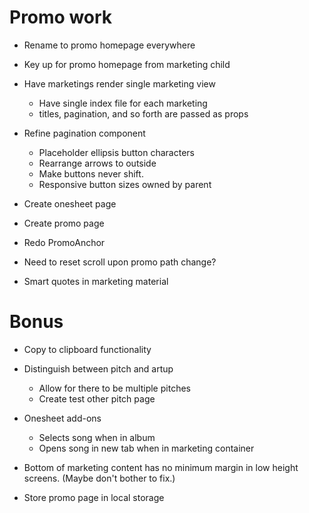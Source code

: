 # Promo work
* Rename to promo homepage everywhere
* Key up for promo homepage from marketing child
* Have marketings render single marketing view
    * Have single index file for each marketing
    * titles, pagination, and so forth are passed as props

* Refine pagination component
    * Placeholder ellipsis button characters
    * Rearrange arrows to outside
    * Make buttons never shift.
    * Responsive button sizes owned by parent

* Create onesheet page
* Create promo page
* Redo PromoAnchor

* Need to reset scroll upon promo path change?
* Smart quotes in marketing material

# Bonus
* Copy to clipboard functionality

* Distinguish between pitch and artup
    * Allow for there to be multiple pitches
    * Create test other pitch page

* Onesheet add-ons
    * Selects song when in album
    * Opens song in new tab when in marketing container

* Bottom of marketing content has no minimum margin in low height screens. (Maybe don't bother to fix.)

* Store promo page in local storage
